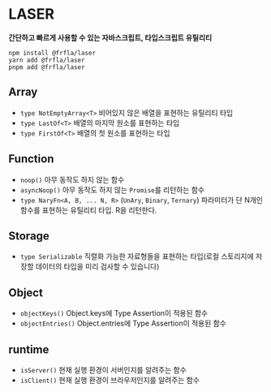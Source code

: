 # LASER

**간단하고 빠르게 사용할 수 있는 자바스크립트, 타입스크립트 유틸리티**

```
npm install @frfla/laser
yarn add @frfla/laser
pnpm add @frfla/laser
```

## Array

- `type NotEmptyArray<T>` 비어있지 않은 배열을 표현하는 유틸리티 타입
- `type LastOf<T>` 배열의 마지막 원소를 표현하는 타입
- `type FirstOf<T>` 배열의 첫 원소를 표현하는 타입

## Function

- `noop()` 아무 동작도 하지 않는 함수
- `asyncNoop()` 아무 동작도 하지 않는 `Promise`를 리턴하는 함수
- `type NaryFn<A, B, ... N, R>` (`UnAry`, `Binary`, `Ternary`) 파라미터가 단 N개인 함수를 표현하는 유틸리티 타입. R을 리턴한다.

## Storage

- `type Serializable` 직렬화 가능한 자료형들을 표현하는 타입(로컬 스토리지에 저장할 데이터의 타입을 미리 검사할 수 있습니다)

## Object

- `objectKeys()` Object.keys에 Type Assertion이 적용된 함수
- `objectEntries()` Object.entries에 Type Assertion이 적용된 함수

## runtime

- `isServer()` 현재 실행 환경이 서버인지를 알려주는 함수
- `isClient()` 현재 실행 환경이 브라우저인지를 알려주는 함수
